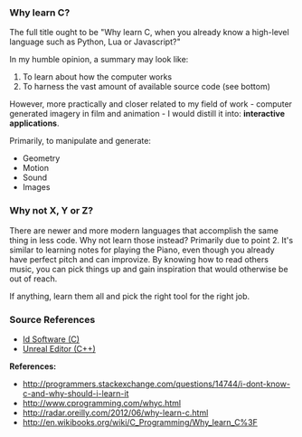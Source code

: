 ### Why learn C?

The full title ought to be "Why learn C, when you already know a high-level language such as Python, Lua or Javascript?"

In my humble opinion, a summary may look like:

1. To learn about how the computer works
2. To harness the vast amount of available source code (see bottom)

However, more practically and closer related to my field of work - computer generated imagery in film and animation - I would distill it into: **interactive applications**. 

Primarily, to manipulate and generate:

- Geometry
- Motion
- Sound
- Images
 
### Why not X, Y or Z?

There are newer and more modern languages that accomplish the same thing in less code. Why not learn those instead? Primarily due to point 2. It's similar to learning notes for playing the Piano, even though you already have perfect pitch and can improvize. By knowing how to read others music, you can pick things up and gain inspiration that would otherwise be out of reach.

If anything, learn them all and pick the right tool for the right job.

### Source References

- [Id Software (C)](https://github.com/id-Software)
- [Unreal Editor (C++)](https://www.unrealengine.com/ue4-on-github)


**References:**

- http://programmers.stackexchange.com/questions/14744/i-dont-know-c-and-why-should-i-learn-it
- http://www.cprogramming.com/whyc.html
- http://radar.oreilly.com/2012/06/why-learn-c.html
- http://en.wikibooks.org/wiki/C_Programming/Why_learn_C%3F
